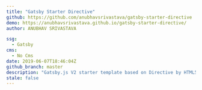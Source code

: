 ```yaml
---
title: "Gatsby Starter Directive"
github: https://github.com/anubhavsrivastava/gatsby-starter-directive
demo: https://anubhavsrivastava.github.io/gatsby-starter-directive/
author: ANUBHAV SRIVASTAVA

ssg:
  - Gatsby
cms:
  - No Cms
date: 2019-06-07T18:46:04Z
github_branch: master
description: "Gatsby.js V2 starter template based on Directive by HTML5 UP"
stale: false
---
```

